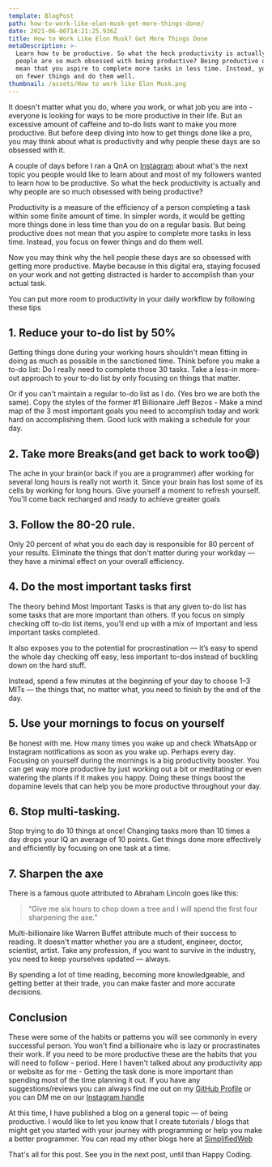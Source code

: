 ```yaml
---
template: BlogPost
path: how-to-work-like-elon-musk-get-more-things-done/
date: 2021-06-06T14:21:25.936Z
title: How to Work Like Elon Musk? Get More Things Done
metaDescription: >-
  Learn how to be productive. So what the heck productivity is actually and why
  people are so much obsessed with being productive? Being productive does not
  mean that you aspire to complete more tasks in less time. Instead, you focus
  on fewer things and do them well.
thumbnail: /assets/How to work like Elon Musk.png
---
```

It doesn't matter what you do, where you work, or what job you are into - everyone is looking for ways to be more productive in their life. But an excessive amount of caffeine and to-do lists want to make you more productive. But before deep diving into how to get things done like a pro, you may think about what is productivity and why people these days are so obsessed with it.

A couple of days before I ran a QnA on [Instagram](https://instagram.com/zeroday.in) about what's the next topic you people would like to learn about and most of my followers wanted to learn how to be productive. So what the heck productivity is actually and why people are so much obsessed with being productive?

Productivity is a measure of the efficiency of a person completing a task within some finite amount of time. In simpler words, it would be getting more things done in less time than you do on a regular basis. But being productive does not mean that you aspire to complete more tasks in less time. Instead, you focus on fewer things and do them well.

Now you may think why the hell people these days are so obsessed with getting more productive. Maybe because in this digital era, staying focused on your work and not getting distracted is harder to accomplish than your actual task.

You can put more room to productivity in your daily workflow by following these tips

## 1. Reduce your to-do list by 50%

Getting things done during your working hours shouldn't mean fitting in doing as much as possible in the sanctioned time. Think before you make a to-do list: Do I really need to complete those 30 tasks. Take a less-in more-out approach to your to-do list by only focusing on things that matter. 

Or if you can't maintain a regular to-do list as I do. (Yes bro we are both the same). Copy the styles of the former #1 Billionaire Jeff Bezos - Make a mind map of the 3 most important goals you need to accomplish today and work hard on accomplishing them. Good luck with making a schedule for your day.

## 2. Take more Breaks(and get back to work too😄)

The ache in your brain(or back if you are a programmer) after working for several long hours is really not worth it. Since your brain has lost some of its cells by working for long hours. Give yourself a moment to refresh yourself. You'll come back recharged and ready to achieve greater goals

## 3. Follow the 80-20 rule.

Only 20 percent of what you do each day is responsible for 80 percent of your results. Eliminate the things that don't matter during your workday — they have a minimal effect on your overall efficiency. 

## 4. Do the most important tasks first

The theory behind Most Important Tasks is that any given to-do list has some tasks that are more important than others. If you focus on simply checking off to-do list items, you’ll end up with a mix of important and less important tasks completed.

It also exposes you to the potential for procrastination — it’s easy to spend the whole day checking off easy, less important to-dos instead of buckling down on the hard stuff.

Instead, spend a few minutes at the beginning of your day to choose 1–3 MITs — the things that, no matter what, you need to finish by the end of the day.

## 5. Use your mornings to focus on yourself

Be honest with me. How many times you wake up and check WhatsApp or Instagram notifications as soon as you wake up. Perhaps every day. Focusing on yourself during the mornings is a big productivity booster. You can get way more productive by just working out a bit or meditating or even watering the plants if it makes you happy. Doing these things boost the dopamine levels that can help you be more productive throughout your day.

## 6. Stop multi-tasking.

Stop trying to do 10 things at once! Changing tasks more than 10 times a day drops your IQ an average of 10 points. Get things done more effectively and efficiently by focusing on one task at a time.

## 7. Sharpen the axe

There is a famous quote attributed to Abraham Lincoln goes like this:

> “Give me six hours to chop down a tree and I will spend the first four sharpening the axe.”

Multi-billionaire like Warren Buffet attribute much of their success to reading. It doesn't matter whether you are a student, engineer, doctor, scientist, artist. Take any profession, if you want to survive in the industry, you need to keep yourselves updated — always. 

By spending a lot of time reading, becoming more knowledgeable, and getting better at their trade, you can make faster and more accurate decisions.

## Conclusion

These were some of the habits or patterns you will see commonly in every successful person. You won't find a billionaire who is lazy or procrastinates their work. If you need to be more productive these are the habits that you will need to follow - period. Here I haven't talked about any productivity app or website as for me - Getting the task done is more important than spending most of the time planning it out. If you have any suggestions/reviews you can always find me out on my [GitHub Profile](https://github.com/Dev-Mehta/) or you can DM me on our [Instagram handle](https://instagram.com/zeroday.in) 

At this time, I have published a blog on a general topic — of being productive. I would like to let you know that I create tutorials / blogs that might get you started with your journey with programming or help you make a better programmer. You can read my other blogs here at [SimplifiedWeb](https://simplifiedweb.netlify.app/)

That's all for this post. See you in the next post, until than Happy Coding.
